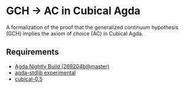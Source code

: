 # GCH → AC in Cubical Agda

A formalization of the proof that the generalized continuum hypothesis (GCH) implies the axiom of choice (AC) in Cubical Agda.

## Requirements

- [Agda Nightly Build (269204b@master)](https://github.com/agda/agda/commit/269204b682d87778ba1038193db05e728cfadbdb)
- [agda-stdlib experimental](https://github.com/agda/agda-stdlib/tree/experimental)
- [cubical-0.5](https://github.com/agda/cubical/tree/master)
